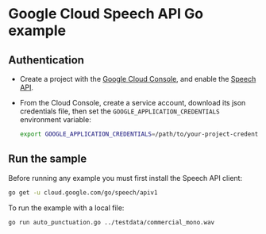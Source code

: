 # Google Cloud Speech API Go example

## Authentication

* Create a project with the [Google Cloud Console][cloud-console], and enable
  the [Speech API][speech-api].
* From the Cloud Console, create a service account,
  download its json credentials file, then set the 
  `GOOGLE_APPLICATION_CREDENTIALS` environment variable:

  ```bash
  export GOOGLE_APPLICATION_CREDENTIALS=/path/to/your-project-credentials.json
  ```

[cloud-console]: https://console.cloud.google.com
[speech-api]: https://console.cloud.google.com/apis/api/speech.googleapis.com/overview?project=_
[adc]: https://cloud.google.com/docs/authentication#developer_workflow

## Run the sample

Before running any example you must first install the Speech API client:

```bash
go get -u cloud.google.com/go/speech/apiv1
```

To run the example with a local file:

```bash
go run auto_punctuation.go ../testdata/commercial_mono.wav
```
